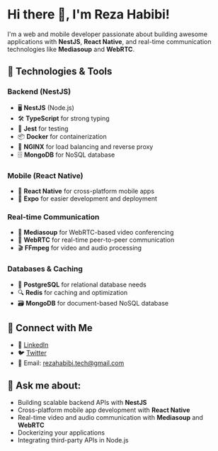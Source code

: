 # Hi there 👋, I'm Reza Habibi!

I'm a web and mobile developer passionate about building awesome applications with **NestJS**, **React Native**, and real-time communication technologies like **Mediasoup** and **WebRTC**.

## 🔧 Technologies & Tools

### Backend (NestJS)
- 🖥️ **NestJS** (Node.js)
- 🛠️ **TypeScript** for strong typing
- 🧪 **Jest** for testing
- 📦 **Docker** for containerization
- 🚀 **NGINX** for load balancing and reverse proxy
- 🗄️ **MongoDB** for NoSQL database

### Mobile (React Native)
- 📱 **React Native** for cross-platform mobile apps
- 📱 **Expo** for easier development and deployment

### Real-time Communication
- 🎥 **Mediasoup** for WebRTC-based video conferencing
- 📡 **WebRTC** for real-time peer-to-peer communication
- 🎬 **FFmpeg** for video and audio processing

### Databases & Caching
- 💾 **PostgreSQL** for relational database needs
- 🔍 **Redis** for caching and optimization
- 🗃️ **MongoDB** for document-based NoSQL database

## 🔗 Connect with Me
- 💼 [LinkedIn](https://www.linkedin.com/in/rezahabibi)
- 🐦 [Twitter](https://twitter.com/RezaHabibi1001)
- 📧 Email: [rezahabibi.tech@gmail.com](mailto:rezahabibi.coder@gmail.com)

## 💬 Ask me about:
- Building scalable backend APIs with **NestJS**
- Cross-platform mobile app development with **React Native**
- Real-time video and audio communication with **Mediasoup** and **WebRTC**
- Dockerizing your applications
- Integrating third-party APIs in Node.js
